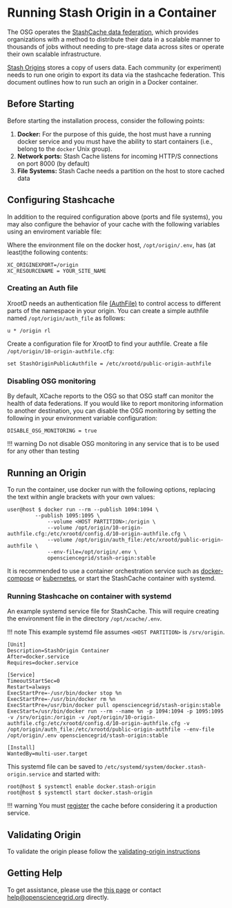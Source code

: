 Running Stash Origin in a Container
===================================

The OSG operates the [StashCache data federation](/data/stashcache/overview), which
provides organizations with a method to distribute their data in a scalable manner to thousands of jobs without needing
to pre-stage data across sites or operate their own scalable infrastructure.

[Stash Origins](/data/stashcache/install-oring) stores a copy of users data. Each community (or experiment) needs to run one origin to export its data via the stashcache federation.
This document outlines how to run such an origin in a Docker container.

Before Starting
---------------

Before starting the installation process, consider the following points:

1. **Docker:** For the purpose of this guide, the host must have a running docker service and you must have the ability to start containers (i.e., belong to the `docker` Unix group).
1. **Network ports:** Stash Cache listens for incoming HTTP/S connections on port 8000 (by default)
1. **File Systems:** Stash Cache needs a partition on the host to store cached data

Configuring Stashcache
----------------------

In addition to the required configuration above (ports and file systems), you may also configure the behavior of your cache with the following variables using an enviroment variable file:

Where the environment file on the docker host, `/opt/origin/.env`, has (at least)the following contents:
```file
XC_ORIGINEXPORT=/origin
XC_RESOURCENAME = YOUR_SITE_NAME
```

### Creating an Auth file ###

XrootD needs an authentication file [(AuthFile)](/data/xrootd/xrootd-authorization/) to control access to different parts of the namespace in your origin. You can create a simple authfile named `/opt/origin/auth_file` as follows:

```file
u * /origin rl
```

Create a configuration file for XrootD to find your authfile. Create a file `/opt/origin/10-origin-authfile.cfg`:

```
set StashOriginPublicAuthfile = /etc/xrootd/public-origin-authfile
```


### Disabling OSG monitoring ###

By default, XCache reports to the OSG so that OSG staff can monitor the health of data federations.
If you would like to report monitoring information to another destination, you can disable the OSG monitoring by setting
the following in your environment variable configuration:

```file
DISABLE_OSG_MONITORING = true
```

!!! warning
    Do not disable OSG monitoring in any service that is to be used for any other than testing

Running an Origin
-----------------

To run the container, use docker run with the following options, replacing the text within angle brackets with your own values:

```console
user@host $ docker run --rm --publish 1094:1094 \
	     --publish 1095:1095 \
             --volume <HOST PARTITION>:/origin \
             --volume /opt/origin/10-origin-authfile.cfg:/etc/xrootd/config.d/10-origin-authfile.cfg \
             --volume /opt/origin/auth_file:/etc/xrootd/public-origin-authfile \
             --env-file=/opt/origin/.env \
             opensciencegrid/stash-origin:stable
```

It is recommended to use a container orchestration service such as [docker-compose](https://docs.docker.com/compose/) or [kubernetes](https://kubernetes.io/), or start the StashCache container with systemd.

### Running Stashcache on container with systemd

An example systemd service file for StashCache.
This will require creating the environment file in the directory `/opt/xcache/.env`. 

!!! note
    This example systemd file assumes `<HOST PARTITION>` is `/srv/origin`.

```file
[Unit]
Description=StashOrigin Container
After=docker.service
Requires=docker.service

[Service]
TimeoutStartSec=0
Restart=always
ExecStartPre=-/usr/bin/docker stop %n
ExecStartPre=-/usr/bin/docker rm %n
ExecStartPre=/usr/bin/docker pull opensciencegrid/stash-origin:stable
ExecStart=/usr/bin/docker run --rm --name %n -p 1094:1094 -p 1095:1095 -v /srv/origin:/origin -v /opt/origin/10-origin-authfile.cfg:/etc/xrootd/config.d/10-origin-authfile.cfg -v /opt/origin/auth_file:/etc/xrootd/public-origin-authfile --env-file /opt/origin/.env opensciencegrid/stash-origin:stable

[Install] 
WantedBy=multi-user.target
```

This systemd file can be saved to `/etc/systemd/system/docker.stash-origin.service` and started with:

```console
root@host $ systemctl enable docker.stash-origin
root@host $ systemctl start docker.stash-origin
```

!!! warning
    You must [register](/data/stashcache/install-origin/#registering-the-origin) the cache before considering it a production service.



Validating Origin
-----------------

To validate the origin please follow the [validating-origin instructions](/data/stashcache/install-origin/#verifying-the-origin-server)

Getting Help
------------

To get assistance, please use the [this page](/common/help) or contact <help@opensciencegrid.org> directly.

